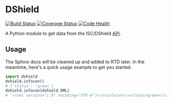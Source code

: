 DShield
=======

[![Build Status](https://travis-ci.org/rshipp/python-dshield.svg)][travis]
[![Coverage Status](https://coveralls.io/repos/rshipp/python-dshield/badge.png)][coveralls]
[![Code Health](https://landscape.io/github/rshipp/python-dshield/master/landscape.png)][landscape]

A Python module to get data from the ISC/DShield [API][api].

[api]: https://dshield.org/api/
[travis]: https://travis-ci.org/rshipp/python-dshield
[coveralls]: https://coveralls.io/r/rshipp/python-dshield
[landscape]: https://landscape.io/github/rshipp/python-dshield/master

## Usage

The Sphinx docs will be cleaned up and added to RTD later. In the meantime,
here's a quick usage example to get you started:

```python
import dshield
dshield.infocon()
# {'status': 'green'}
dshield.infocon(dshield.XML)
# '<?xml version="1.0" encoding="UTF-8"?>\n<infocon>\n<status>green</status>\n</infocon>'
```
